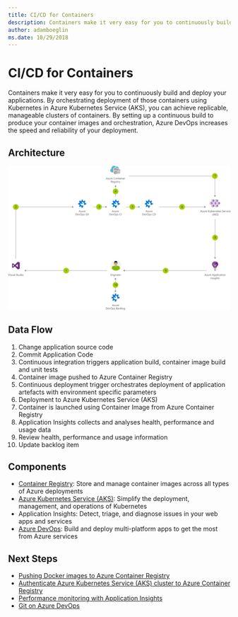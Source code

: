 ```yaml
---
title: CI/CD for Containers 
description: Containers make it very easy for you to continuously build and deploy your applications. By orchestrating deployment of those containers using Kubernetes in Azure Kubernetes Service (AKS), you can achieve replicable, manageable clusters of containers.
author: adamboeglin
ms.date: 10/29/2018
---
```

# CI/CD for Containers 
Containers make it very easy for you to continuously build and deploy your applications. By orchestrating deployment of those containers using Kubernetes in Azure Kubernetes Service (AKS), you can achieve replicable, manageable clusters of containers.
By setting up a continuous build to produce your container images and orchestration, Azure DevOps increases the speed and reliability of your deployment.

## Architecture
<img src="media/cicd-for-containers.svg" alt='architecture diagram' />

## Data Flow
1. Change application source code
1. Commit Application Code
1. Continuous integration triggers application build, container image build and unit tests
1. Container image pushed to Azure Container Registry
1. Continuous deployment trigger orchestrates deployment of application artefacts with environment specific parameters
1. Deployment to Azure Kubernetes Service (AKS)
1. Container is launched using Container Image from Azure Container Registry
1. Application Insights collects and analyses health, performance and usage data
1. Review health, performance and usage information
1. Update backlog item

## Components
* [Container Registry](href="http://azure.microsoft.com/services/container-registry/): Store and manage container images across all types of Azure deployments
* [Azure Kubernetes Service (AKS)](href="http://azure.microsoft.com/services/kubernetes-service/): Simplify the deployment, management, and operations of Kubernetes
* Application Insights: Detect, triage, and diagnose issues in your web apps and services
* [Azure DevOps](href="http://azure.microsoft.com/services/devops/): Build and deploy multi-platform apps to get the most from Azure services

## Next Steps
* [Pushing Docker images to Azure Container Registry](https://docs.microsoft.com/azure/container-registry/container-registry-get-started-docker-cli)
* [Authenticate Azure Kubernetes Service (AKS) cluster to Azure Container Registry](https://docs.microsoft.com/azure/container-registry/container-registry-auth-aks)
* [Performance monitoring with Application Insights](https://docs.microsoft.com/azure/application-insights/app-insights-detect-triage-diagnose)
* [Git on Azure DevOps](https://docs.microsoft.com/vsts/git/gitquickstart?tabs=visual-studio)